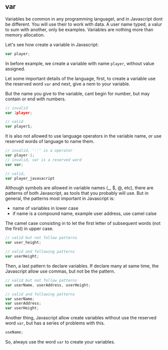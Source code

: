 ## var

Variables be common in any programming languagel, and in Javascript dont be different. You will use their to work with data. A user name typed, a valur to sum with another, only be examples. Variables are nothing more than memory allocation.

Let's see how create a variable in Javascript:

```js
var player;
```

In before example, we create a variable with name `player`, without value assigned.

Let some important details of the language, first, to create a variable use the reserved word `var` and next, give a nem to your variable.

But the name you give to the variable, cant begin for number, but may contain or end with numbers.

```js
// invalid
var 1player;
```

```js
// valid
var player1;
```

It is also not allowed to use language operators in the variable name, or use reserved words of language to name them.

```js
// invalid, '-'' is a operator
var player-1;
// invalid, var is a reserved word
var var;
```

```js
// valid, 
var player_javasacript
```

Although symbols are allowed in variable names (_, $, @, etc), there are patterns of both Javascript, 
as tools that you probably will use. But in general, the patterns most important in Javascript is:

- name of variables in lower case
- if name is a compound name, example user address, use camel calse

The camel case consisting in to let the first letter of subsequent words (not the first) in upper case.

```js
// valid but not follow patterns
var user_height;
```

```js
// valid and following patterns
var userHeight;
```

Then, a last pattern to declare variables. If declare many at same time, the Javascript allow use commas, but not be the pattern.

```js
// valid but not follow patterns
var userName, userAddress, userHeight;
```

```js
// valid and following patterns
var userName;
var userAddress;
var userHeight;
```

Another thing, Javascript allow create variables without use the reserved word `var`, but has a series of problems with this.

```js
useName;
```

So, always use the word `var` to create your variables.
